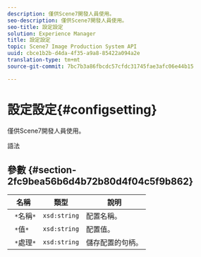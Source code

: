 ```yaml
---
description: 僅供Scene7開發人員使用。
seo-description: 僅供Scene7開發人員使用。
seo-title: 設定設定
solution: Experience Manager
title: 設定設定
topic: Scene7 Image Production System API
uuid: cbce1b2b-d4da-4f35-a9a8-85422a094a2e
translation-type: tm+mt
source-git-commit: 7bc7b3a86fbcdc57cfdc31745fae3afc06e44b15

---
```



# 設定設定{#configsetting}

僅供Scene7開發人員使用。

語法

## 參數 {#section-2fc9bea56b6d4b72b80d4f04c5f9b862}

| 名稱 | 類型 | 說明 |
|---|---|---|
| ` *`名稱`*` | `xsd:string` | 配置名稱。 |
| ` *`值`*` | `xsd:string` | 配置值。 |
| ` *`處理`*` | `xsd:string` | 儲存配置的句柄。 |

